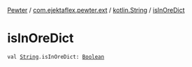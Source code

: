 [Pewter](../../index.md) / [com.ejektaflex.pewter.ext](../index.md) / [kotlin.String](index.md) / [isInOreDict](./is-in-ore-dict.md)

# isInOreDict

`val `[`String`](https://kotlinlang.org/api/latest/jvm/stdlib/kotlin/-string/index.html)`.isInOreDict: `[`Boolean`](https://kotlinlang.org/api/latest/jvm/stdlib/kotlin/-boolean/index.html)
